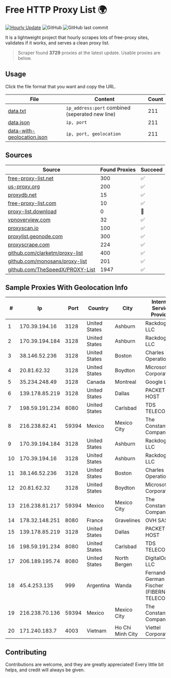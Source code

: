 
# Free HTTP Proxy List 🌍

[![Hourly Update](https://github.com/mertguvencli/http-proxy-list/actions/workflows/main.yml/badge.svg?branch=main)](https://github.com/mertguvencli/http-proxy-list/actions/workflows/main.yml)
![GitHub](https://img.shields.io/github/license/mertguvencli/http-proxy-list)
![GitHub last commit](https://img.shields.io/github/last-commit/mertguvencli/http-proxy-list)

It is a lightweight project that hourly scrapes lots of free-proxy sites, validates if it works, and serves a clean proxy list.


> Scraper found **3729** proxies at the latest update. Usable proxies are below.

## Usage

Click the file format that you want and copy the URL.


|File|Content|Count|
|----|-------|-----|
|[data.txt](https://raw.githubusercontent.com/mertguvencli/http-proxy-list/main/proxy-list/data.txt)|`ip_address:port` combined (seperated new line)|211|
|[data.json](https://raw.githubusercontent.com/mertguvencli/http-proxy-list/main/proxy-list/data.json)|`ip, port`|211|
|[data-with-geolocation.json](https://raw.githubusercontent.com/mertguvencli/http-proxy-list/main/proxy-list/data-with-geolocation.json)|`ip, port, geolocation`|211|

## Sources

|Source|Found Proxies|Succeed|
|------|-------------|-------|
|[free-proxy-list.net](https://free-proxy-list.net)|300|✅|
|[us-proxy.org](https://www.us-proxy.org)|200|✅|
|[proxydb.net](http://proxydb.net)|15|✅|
|[free-proxy-list.com](https://free-proxy-list.com/?page=&port=&type%5B%5D=http&type%5B%5D=https&up_time=0&search=Search)|10|✅|
|[proxy-list.download](https://www.proxy-list.download/HTTP)|0|🚫|
|[vpnoverview.com](https://vpnoverview.com/privacy/anonymous-browsing/free-proxy-servers)|32|✅|
|[proxyscan.io](https://www.proxyscan.io)|100|✅|
|[proxylist.geonode.com](https://proxylist.geonode.com/api/proxy-list?limit=300&page=1&sort_by=lastChecked&sort_type=desc&protocols=http,https)|300|✅|
|[proxyscrape.com](https://api.proxyscrape.com/v2/?request=displayproxies&protocol=http&timeout=10000&country=all&ssl=all&anonymity=all)|224|✅|
|[github.com/clarketm/proxy-list](https://raw.githubusercontent.com/clarketm/proxy-list/master/proxy-list-raw.txt)|400|✅|
|[github.com/monosans/proxy-list](https://raw.githubusercontent.com/monosans/proxy-list/main/proxies/http.txt)|201|✅|
|[github.com/TheSpeedX/PROXY-List](https://raw.githubusercontent.com/TheSpeedX/PROXY-List/master/http.txt)|1947|✅|


## Sample Proxies With Geolocation Info

|#|Ip|Port|Country|City|Internet Service Provider|
|-|--|----|-------|----|-------------------------|
|1|170.39.194.16|3128|United States|Ashburn|Rackdog, LLC|
|2|170.39.194.184|3128|United States|Ashburn|Rackdog, LLC|
|3|38.146.52.236|3128|United States|Boston|Charles River Operation|
|4|20.81.62.32|3128|United States|Boydton|Microsoft Corporation|
|5|35.234.248.49|3128|Canada|Montreal|Google LLC|
|6|139.178.85.219|3128|United States|Dallas|PACKET-HOST|
|7|198.59.191.234|8080|United States|Carlsbad|TDS TELECOM|
|8|216.238.82.41|59394|Mexico|Mexico City|The Constant Company|
|9|170.39.194.184|3128|United States|Ashburn|Rackdog, LLC|
|10|170.39.194.16|3128|United States|Ashburn|Rackdog, LLC|
|11|38.146.52.236|3128|United States|Boston|Charles River Operation|
|12|20.81.62.32|3128|United States|Boydton|Microsoft Corporation|
|13|216.238.81.217|59394|Mexico|Mexico City|The Constant Company|
|14|178.32.148.251|8080|France|Gravelines|OVH SAS|
|15|139.178.85.219|3128|United States|Dallas|PACKET-HOST|
|16|198.59.191.234|8080|United States|Carlsbad|TDS TELECOM|
|17|206.189.195.74|8080|United States|North Bergen|DigitalOcean, LLC|
|18|45.4.253.135|999|Argentina|Wanda|Fernando German Fischer (FIBERNET TELECOM)|
|19|216.238.70.136|59394|Mexico|Mexico City|The Constant Company|
|20|171.240.183.7|4003|Vietnam|Ho Chi Minh City|Viettel Corporation|



## Contributing

Contributions are welcome, and they are greatly appreciated! Every
little bit helps, and credit will always be given.

